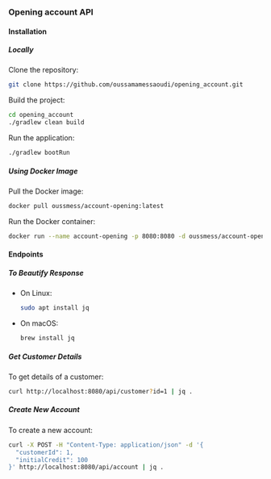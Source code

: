 ### Opening account API

#### Installation

##### Locally

Clone the repository:
```sh
git clone https://github.com/oussamamessaoudi/opening_account.git
```

Build the project:
```sh
cd opening_account
./gradlew clean build
```

Run the application:
```sh
./gradlew bootRun
```

##### Using Docker Image

Pull the Docker image:
```sh
docker pull oussmess/account-opening:latest
```

Run the Docker container:
```sh
docker run --name account-opening -p 8080:8080 -d oussmess/account-opening
```

#### Endpoints

##### To Beautify Response

- On Linux:
  ```sh
  sudo apt install jq
  ```

- On macOS:
  ```sh
  brew install jq
  ```

##### Get Customer Details
To get details of a customer:
```sh
curl http://localhost:8080/api/customer?id=1 | jq .
```

##### Create New Account
To create a new account:
```sh
curl -X POST -H "Content-Type: application/json" -d '{
  "customerId": 1,
  "initialCredit": 100
}' http://localhost:8080/api/account | jq .
```
